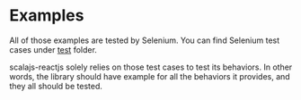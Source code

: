 # Examples

All of those examples are tested by Selenium. You can find Selenium test cases under [test](./test) folder.

scalajs-reactjs solely relies on those test cases to test its behaviors. In other words, the library should have example for all the behaviors it provides, and they all should be tested.
